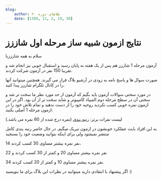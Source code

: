 ```yaml
---
blog:
    author: طلاهای دوره ۳۰
    date: [1399, 12, 2, 19, 50]
---
```

# نتایج ازمون شبیه ساز مرحله اول شاززز

<div class="cnt">
<p>سلام به همه شازززیا</p>
<p>آزمون مرحله 1 شاززز هم پس از یک هفته به پایان رسید و استقبال خوبی نیز انجام شد و تقریبا 150 نفر در آزمون شرکت کردند. </p>
<p>صورت سوال ها و پاسخ نامه به زودی در آرشیو بلاگ قرار می گیرند. همچنین میتوانید آنها را در کانال تلگرام شاززز پیدا کنید. </p>

<p>در مورد سختی سوالات آزمون باید بگیم که آزمون از حد مورد نظر ما سخت تر شد و سختی آن در سطح مرحله دوم المپیاد کامپیوتر و شاید سخت تر از آن بود. اگر در این ازمون نمره خوبی کسب نکردید روحیه خود را از دست ندهید و تمام تلاش خود را در ازمون مرحله 1 اصلی بکنید.</p>

<p>لیست نفرات برتر: <a href="https://imgur.com/bdMCvlk">رتبه بندی</a> (نمره درج شده از 60 نمره می باشد.)</p>
<p>به این افراد بابت عملکرد خوبشون در ازمون تبریک میگیم. در حال حاضر رتبه بندی کامل منتشر نمیشود ولی برای اینکه بتوانید وضعیت خود را بسنجید </p>
<p>14 نفر نمره بیشتر مساوی 30 کسب کردند،</p>
<p>22 نفر نمره بیشتر مساوی 20 و کمتر از 30 کسب کردند و</p>
<p>34 نفر نمره بیشتر مساوی 10 و کمتر از 20 کسب کردند.</p>

<p>اگر پیشنهاد یا انتقادی دارید میتوانید در نظرات این بلاگ برای ما بنویسید :)</p>
</div>
